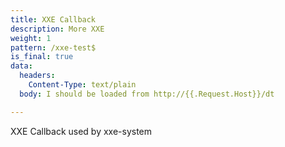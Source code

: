 ```yaml
---
title: XXE Callback
description: More XXE
weight: 1
pattern: /xxe-test$
is_final: true
data:
  headers:
    Content-Type: text/plain
  body: I should be loaded from http://{{.Request.Host}}/dt

---
```


XXE Callback used by xxe-system